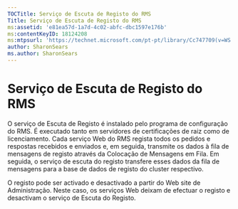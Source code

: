 ```yaml
---
TOCTitle: Serviço de Escuta de Registo do RMS
Title: Serviço de Escuta de Registo do RMS
ms:assetid: 'e81ea57d-1a7d-4c02-abfc-dbc1597e176b'
ms:contentKeyID: 18124208
ms:mtpsurl: 'https://technet.microsoft.com/pt-pt/library/Cc747709(v=WS.10)'
author: SharonSears
ms.author: SharonSears
---
```


Serviço de Escuta de Registo do RMS
===================================

O serviço de Escuta de Registo é instalado pelo programa de configuração do RMS. É executado tanto em servidores de certificações de raiz como de licenciamento. Cada serviço Web do RMS regista todos os pedidos e respostas recebidos e enviados e, em seguida, transmite os dados à fila de mensagens de registo através da Colocação de Mensagens em Fila. Em seguida, o serviço de escuta do registo transfere esses dados da fila de mensagens para a base de dados de registo do cluster respectivo.

O registo pode ser activado e desactivado a partir do Web site de Administração. Neste caso, os serviços Web deixam de efectuar o registo e desactivam o serviço de Escuta do Registo.
